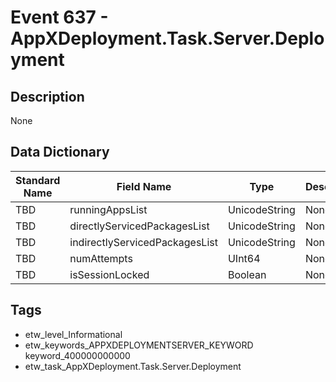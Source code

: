 # Event 637 - AppXDeployment.Task.Server.Deployment

## Description
None

## Data Dictionary
|Standard Name|Field Name|Type|Description|Sample Value|
|---|---|---|---|---|
|TBD|runningAppsList|UnicodeString|None|`None`|
|TBD|directlyServicedPackagesList|UnicodeString|None|`None`|
|TBD|indirectlyServicedPackagesList|UnicodeString|None|`None`|
|TBD|numAttempts|UInt64|None|`None`|
|TBD|isSessionLocked|Boolean|None|`None`|

## Tags
* etw_level_Informational
* etw_keywords_APPXDEPLOYMENTSERVER_KEYWORD keyword_400000000000
* etw_task_AppXDeployment.Task.Server.Deployment